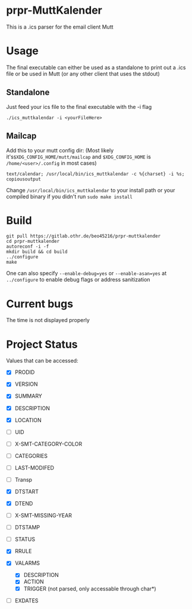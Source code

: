# prpr-MuttKalender

This is a .ics parser for the email client Mutt

# Usage

The final executable can either be used as a standalone to print out a .ics file or be used in Mutt (or any other client that uses the stdout)

## Standalone
Just feed your ics file to the final executable with the -i flag
```
./ics_muttkalendar -i <yourFileHere>
```

## Mailcap
Add this to your mutt config dir: (Most likely it's`$XDG_CONFIG_HOME/mutt/mailcap` and `$XDG_CONFIG_HOME` is `/home/<user>/.config` in most cases)

```
text/calendar; /usr/local/bin/ics_muttkalendar -c %{charset} -i %s; copiousoutput
```

Change `/usr/local/bin/ics_muttkalendar` to your install path or your compiled binary if you didn't run `sudo make install`

# Build

```
git pull https://gitlab.othr.de/beo45216/prpr-muttkalender
cd prpr-muttkalender
autoreconf -i -f 
mkdir build && cd build
../configure
make
```
One can also specify 
`--enable-debug=yes` or `--enable-asan=yes` at `../configure` to enable debug flags or address sanitization

# Current bugs

The time is not displayed properly

# Project Status

Values that can be accessed:
- [X] PRODID
- [X] VERSION
- [X] SUMMARY
- [X] DESCRIPTION
- [X] LOCATION
- [ ] UID
- [ ] X-SMT-CATEGORY-COLOR
- [ ] CATEGORIES
- [ ] LAST-MODIFED
- [ ] Transp
- [X] DTSTART
- [X] DTEND
- [ ] X-SMT-MISSING-YEAR
- [ ] DTSTAMP
- [ ] STATUS
- [X] RRULE 
- [X] VALARMS
    - [X] DESCRIPTION
    - [X] ACTION
    - [X] TRIGGER (not parsed, only accessable through char*)
- [ ] EXDATES


